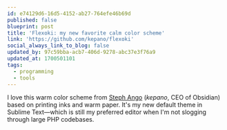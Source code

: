 ```yaml
---
id: e74129d6-16d5-4152-ab27-764efe46b69d
published: false
blueprint: post
title: 'Flexoki: my new favorite calm color scheme'
link: 'https://github.com/kepano/flexoki'
social_always_link_to_blog: false
updated_by: 97c59bba-acb7-406d-9278-abc37e3f76a9
updated_at: 1700501101
tags:
  - programming
  - tools
---
```

I love this warm color scheme from [Steph Ango](https://stephango.com/flexoki) (_kepano_, CEO of Obsidian) based on printing inks and warm paper. It's my new default theme in Sublime Text—which is still my preferred editor when I'm not slogging through large PHP codebases.